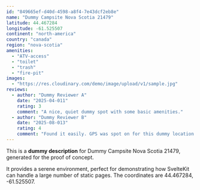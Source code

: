 ```yaml
---
id: "849665ef-d40d-4598-a8f4-7e43dcf2eb8e"
name: "Dummy Campsite Nova Scotia 21479"
latitude: 44.467284
longitude: -61.525507
continent: "north-america"
country: "canada"
region: "nova-scotia"
amenities:
  - "ATV-access"
  - "toilet"
  - "trash"
  - "fire-pit"
images:
  - "https://res.cloudinary.com/demo/image/upload/v1/sample.jpg"
reviews:
  - author: "Dummy Reviewer A"
    date: "2025-04-011"
    rating: 3
    comment: "A nice, quiet dummy spot with some basic amenities."
  - author: "Dummy Reviewer B"
    date: "2025-08-013"
    rating: 4
    comment: "Found it easily. GPS was spot on for this dummy location."
---
```


This is a **dummy description** for Dummy Campsite Nova Scotia 21479, generated for the proof of concept.

It provides a serene environment, perfect for demonstrating how SvelteKit can handle a large number of static pages. The coordinates are 44.467284, -61.525507.
